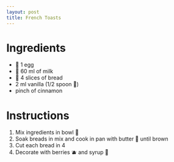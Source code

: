 ```yaml
---
layout: post
title: French Toasts
---
```


# Ingredients 
- 🥚 1 egg
- 🥛 60 ml of milk
- 🍞 4 slices of bread
- 2 ml vanilla (1/2 spoon 🥄)
- pinch of cinnamon

# Instructions
1. Mix ingredients in bowl 🥣
2. Soak breads in mix and cook in pan with butter 🧈 until brown
3. Cut each bread in 4
4. Decorate with berries 🫐 and syrup 🥞
